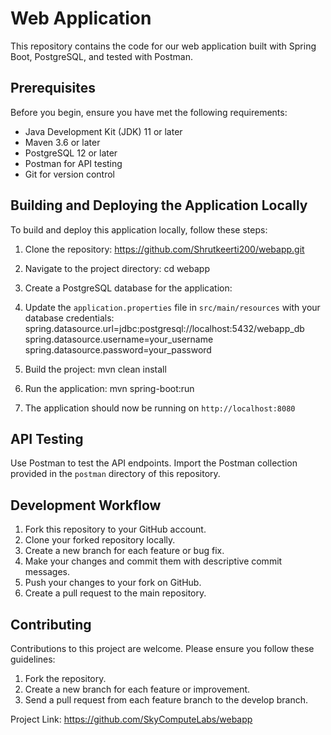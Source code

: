 # Web Application

This repository contains the code for our web application built with Spring Boot, PostgreSQL, and tested with Postman.

## Prerequisites

Before you begin, ensure you have met the following requirements:

* Java Development Kit (JDK) 11 or later
* Maven 3.6 or later
* PostgreSQL 12 or later
* Postman for API testing
* Git for version control

## Building and Deploying the Application Locally

To build and deploy this application locally, follow these steps:

1. Clone the repository:
https://github.com/Shrutkeerti200/webapp.git


2. Navigate to the project directory:
cd webapp


3. Create a PostgreSQL database for the application:


4. Update the `application.properties` file in `src/main/resources` with your database credentials:
spring.datasource.url=jdbc:postgresql://localhost:5432/webapp_db
spring.datasource.username=your_username
spring.datasource.password=your_password


5. Build the project:
mvn clean install


6. Run the application:
mvn spring-boot:run


7. The application should now be running on `http://localhost:8080`

## API Testing

Use Postman to test the API endpoints. Import the Postman collection provided in the `postman` directory of this repository.

## Development Workflow

1. Fork this repository to your GitHub account.
2. Clone your forked repository locally.
3. Create a new branch for each feature or bug fix.
4. Make your changes and commit them with descriptive commit messages.
5. Push your changes to your fork on GitHub.
6. Create a pull request to the main repository.

## Contributing

Contributions to this project are welcome. Please ensure you follow these guidelines:

1. Fork the repository.
2. Create a new branch for each feature or improvement.
3. Send a pull request from each feature branch to the develop branch.

Project Link: https://github.com/SkyComputeLabs/webapp

